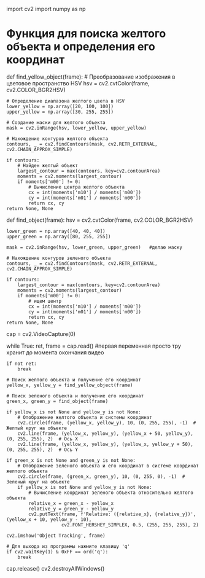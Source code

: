 import cv2
import numpy as np


# Функция для поиска желтого объекта и определения его координат
def find_yellow_object(frame):
    # Преобразование изображения в цветовое пространство HSV
    hsv = cv2.cvtColor(frame, cv2.COLOR_BGR2HSV)

    # Определение диапазона желтого цвета в HSV
    lower_yellow = np.array([20, 100, 100])
    upper_yellow = np.array([30, 255, 255])

    # Создание маски для желтого объекта
    mask = cv2.inRange(hsv, lower_yellow, upper_yellow)

    # Нахождение контуров желтого объекта
    contours, _ = cv2.findContours(mask, cv2.RETR_EXTERNAL, cv2.CHAIN_APPROX_SIMPLE)

    if contours:
        # Найден желтый объект
        largest_contour = max(contours, key=cv2.contourArea)
        moments = cv2.moments(largest_contour)
        if moments['m00'] != 0:
            # Вычисление центра желтого объекта
            cx = int(moments['m10'] / moments['m00'])
            cy = int(moments['m01'] / moments['m00'])
            return cx, cy
    return None, None



def find_object(frame):
    hsv = cv2.cvtColor(frame, cv2.COLOR_BGR2HSV)

    lower_green = np.array([40, 40, 40])
    upper_green = np.array([80, 255, 255])

    mask = cv2.inRange(hsv, lower_green, upper_green)   #делаю маску

    # Нахождение контуров зеленого объекта
    contours, _ = cv2.findContours(mask, cv2.RETR_EXTERNAL, cv2.CHAIN_APPROX_SIMPLE)

    if contours:
        largest_contour = max(contours, key=cv2.contourArea)
        moments = cv2.moments(largest_contour)
        if moments['m00'] != 0:
            # ищем центр
            cx = int(moments['m10'] / moments['m00'])
            cy = int(moments['m01'] / moments['m00'])
            return cx, cy
    return None, None

cap = cv2.VideoCapture(0)

while True:
    ret, frame = cap.read()   #первая переменная просто тру хранит до момента окончания видео

    if not ret:
        break

    # Поиск желтого объекта и получение его координат
    yellow_x, yellow_y = find_yellow_object(frame)

    # Поиск зеленого объекта и получение его координат
    green_x, green_y = find_object(frame)

    if yellow_x is not None and yellow_y is not None:
        # Отображение желтого объекта и системы координат
        cv2.circle(frame, (yellow_x, yellow_y), 10, (0, 255, 255), -1)  # Желтый круг на объекте
        cv2.line(frame, (yellow_x, yellow_y), (yellow_x + 50, yellow_y), (0, 255, 255), 2)  # Ось X
        cv2.line(frame, (yellow_x, yellow_y), (yellow_x, yellow_y + 50), (0, 255, 255), 2)  # Ось Y

    if green_x is not None and green_y is not None:
        # Отображение зеленого объекта и его координат в системе координат желтого объекта
        cv2.circle(frame, (green_x, green_y), 10, (0, 255, 0), -1)  # Зеленый круг на объекте
        if yellow_x is not None and yellow_y is not None:
            # Вычисление координат зеленого объекта относительно желтого объекта
            relative_x = green_x - yellow_x
            relative_y = green_y - yellow_y
            cv2.putText(frame, f'Relative: ({relative_x}, {relative_y})', (yellow_x + 10, yellow_y - 10),
                        cv2.FONT_HERSHEY_SIMPLEX, 0.5, (255, 255, 255), 2)

    cv2.imshow('Object Tracking', frame)

    # Для выхода из программы нажмите клавишу 'q'
    if cv2.waitKey(1) & 0xFF == ord('q'):
        break

cap.release()
cv2.destroyAllWindows()
